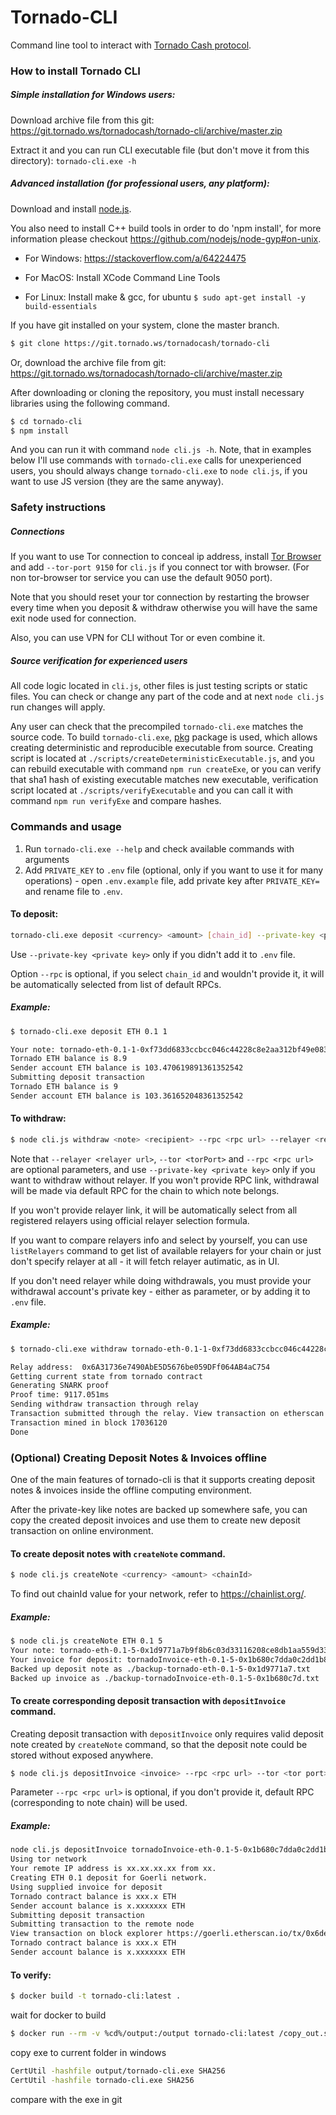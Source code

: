 # Tornado-CLI

Command line tool to interact with [Tornado Cash protocol](https://docs.tornado.ws).

### How to install Tornado CLI

##### Simple installation for Windows users:

Download archive file from this git: https://git.tornado.ws/tornadocash/tornado-cli/archive/master.zip

Extract it and you can run CLI executable file (but don't move it from this directory): `tornado-cli.exe -h`

##### Advanced installation (for professional users, any platform):

Download and install [node.js](https://nodejs.org/en/download/).

You also need to install C++ build tools in order to do 'npm install', for more information please checkout https://github.com/nodejs/node-gyp#on-unix.

- For Windows: https://stackoverflow.com/a/64224475

- For MacOS: Install XCode Command Line Tools

- For Linux: Install make & gcc, for ubuntu `$ sudo apt-get install -y build-essentials`

If you have git installed on your system, clone the master branch.

```bash
$ git clone https://git.tornado.ws/tornadocash/tornado-cli
```

Or, download the archive file from git: https://git.tornado.ws/tornadocash/tornado-cli/archive/master.zip

After downloading or cloning the repository, you must install necessary libraries using the following command.

```bash
$ cd tornado-cli
$ npm install
```

And you can run it with command `node cli.js -h`. Note, that in examples below I'll use commands with `tornado-cli.exe` calls for unexperienced users, you should always change `tornado-cli.exe` to `node cli.js`, if you want to use JS version (they are the same anyway).

### Safety instructions

##### Connections

If you want to use Tor connection to conceal ip address, install [Tor Browser](https://www.torproject.org/download/) and add `--tor-port 9150` for `cli.js` if you connect tor with browser. (For non tor-browser tor service you can use the default 9050 port).

Note that you should reset your tor connection by restarting the browser every time when you deposit & withdraw otherwise you will have the same exit node used for connection.

Also, you can use VPN for CLI without Tor or even combine it.

##### Source verification for experienced users

All code logic located in `cli.js`, other files is just testing scripts or static files. You can check or change any part of the code and at next `node cli.js` run changes will apply.

Any user can check that the precompiled `tornado-cli.exe` matches the source code. To build `tornado-cli.exe`, [pkg](https://www.npmjs.com/package/pkg) package is used, which allows creating deterministic and reproducible executable from source. Creating script is located at `./scripts/createDeterministicExecutable.js`, and you can rebuild executable with command `npm run createExe`, or you can verify that sha1 hash of existing executable matches new executable, verification script located at `./scripts/verifyExecutable` and you can call it with command `npm run verifyExe` and compare hashes.

### Commands and usage

1. Run `tornado-cli.exe --help` and check available commands with arguments
3. Add `PRIVATE_KEY` to `.env` file (optional, only if you want to use it for many operations) - open `.env.example` file, add private key after `PRIVATE_KEY=` and rename file to `.env`.

#### To deposit:

```bash
tornado-cli.exe deposit <currency> <amount> [chain_id] --private-key <private key> --rpc <rpc link>
```

Use `--private-key <private key>` only if you didn't add it to `.env` file.

Option `--rpc` is optional, if you select `chain_id` and wouldn't provide it, it will be automatically selected from list of default RPCs.

##### Example:

```bash
$ tornado-cli.exe deposit ETH 0.1 1

Your note: tornado-eth-0.1-1-0xf73dd6833ccbcc046c44228c8e2aa312bf49e08389dadc7c65e6a73239867b7ef49c705c4db227e2fadd8489a494b6880bdcb6016047e019d1abec1c7652
Tornado ETH balance is 8.9
Sender account ETH balance is 103.470619891361352542
Submitting deposit transaction
Tornado ETH balance is 9
Sender account ETH balance is 103.361652048361352542
```

#### To withdraw:

```bash
$ node cli.js withdraw <note> <recipient> --rpc <rpc url> --relayer <relayer url> --private-key <private key>
```

Note that `--relayer <relayer url>`, `--tor <torPort>` and `--rpc <rpc url>` are optional parameters, and use `--private-key <private key>` only if you want to withdraw without relayer.
If you won't provide RPC link, withdrawal will be made via default RPC for the chain to which note belongs.

If you won't provide relayer link, it will be automatically select from all registered relayers using official relayer selection formula.

If you want to compare relayers info and select by yourself, you can use `listRelayers` command to get list of available relayers for your chain or just don't specify relayer at all - it will fetch relayer autimatic, as in UI.

If you don't need relayer while doing withdrawals, you must provide your withdrawal account's private key - either as parameter, or by adding it to `.env` file.

##### Example:

```bash
$ tornado-cli.exe withdraw tornado-eth-0.1-1-0xf73dd6833ccbcc046c44228c8e2aa312bf49e08389dadc7c65e6a73239867b7ef49c705c4db227e2fadd8489a494b6880bdcb6016047e019d1abec1c7652 0x8589427373D6D84E98730D7795D8f6f8731FDA16

Relay address:  0x6A31736e7490AbE5D5676be059DFf064AB4aC754
Getting current state from tornado contract
Generating SNARK proof
Proof time: 9117.051ms
Sending withdraw transaction through relay
Transaction submitted through the relay. View transaction on etherscan https://etherscan.io/tx/0xcb21ae8cad723818c6bc7273e83e00c8393fcdbe74802ce5d562acad691a2a7b
Transaction mined in block 17036120
Done
```

### (Optional) Creating Deposit Notes & Invoices offline

One of the main features of tornado-cli is that it supports creating deposit notes & invoices inside the offline computing environment.

After the private-key like notes are backed up somewhere safe, you can copy the created deposit invoices and use them to create new deposit transaction on online environment.

#### To create deposit notes with `createNote` command.

```bash
$ node cli.js createNote <currency> <amount> <chainId>
```

To find out chainId value for your network, refer to https://chainlist.org/.

##### Example:

```bash
$ node cli.js createNote ETH 0.1 5
Your note: tornado-eth-0.1-5-0x1d9771a7b9f8b6c03d33116208ce8db1aa559d33e65d22dd2ff78375fc6b635f930536d2432b4bde0178c72cfc79d6b27023c5d9de60985f186b34c18c00
Your invoice for deposit: tornadoInvoice-eth-0.1-5-0x1b680c7dda0c2dd1b85f0fe126d49b16ed594b3cd6d5114db5f4593877a6b84f
Backed up deposit note as ./backup-tornado-eth-0.1-5-0x1d9771a7.txt
Backed up invoice as ./backup-tornadoInvoice-eth-0.1-5-0x1b680c7d.txt
```

#### To create corresponding deposit transaction with `depositInvoice` command.

Creating deposit transaction with `depositInvoice` only requires valid deposit note created by `createNote` command, so that the deposit note could be stored without exposed anywhere.

```bash
$ node cli.js depositInvoice <invoice> --rpc <rpc url> --tor <tor port>
```

Parameter `--rpc <rpc url>` is optional, if you don't provide it, default RPC (corresponding to note chain) will be used.

##### Example:

```bash
node cli.js depositInvoice tornadoInvoice-eth-0.1-5-0x1b680c7dda0c2dd1b85f0fe126d49b16ed594b3cd6d5114db5f4593877a6b84f --rpc https://goerli.infura.io/v3/9aa3d95b3bc440fa88ea12eaa4456161 --tor 9150
Using tor network
Your remote IP address is xx.xx.xx.xx from xx.
Creating ETH 0.1 deposit for Goerli network.
Using supplied invoice for deposit
Tornado contract balance is xxx.x ETH
Sender account balance is x.xxxxxxx ETH
Submitting deposit transaction
Submitting transaction to the remote node
View transaction on block explorer https://goerli.etherscan.io/tx/0x6ded443caed8d6f2666841149532c64bee149a9a8e1070ed4c91a12dd1837747
Tornado contract balance is xxx.x ETH
Sender account balance is x.xxxxxxx ETH
```

#### To verify:

```bash
$ docker build -t tornado-cli:latest .
```
wait for docker to build

```bash
$ docker run --rm -v %cd%/output:/output tornado-cli:latest /copy_out.sh
```
copy exe to current folder in windows

```bash
CertUtil -hashfile output/tornado-cli.exe SHA256
CertUtil -hashfile tornado-cli.exe SHA256
```
compare with the exe in git
